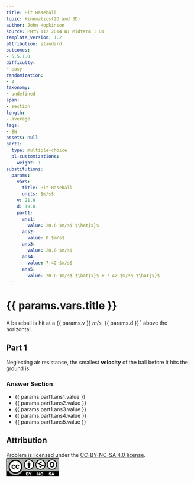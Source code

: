 ```yaml
---
title: Hit Baseball
topic: Kinematics(2D and 3D)
author: John Hopkinson
source: PHYS 112 2014 W1 Midterm 1 Q1
template_version: 1.2
attribution: standard
outcomes:
- 5.5.1.0
difficulty:
- easy
randomization:
- 2
taxonomy:
- undefined
span:
- section
length:
- average
tags:
- EW
assets: null
part1:
  type: multiple-choice
  pl-customizations:
    weight: 1
substitutions:
  params:
    vars:
      title: Hit Baseball
      units: $m/s$
    v: 21.9
    d: 19.8
    part1:
      ans1:
        value: 20.6 $m/s$ $\hat{x}$
      ans2:
        value: 0 $m/s$
      ans3:
        value: 20.6 $m/s$
      ans4:
        value: 7.42 $m/s$
      ans5:
        value: 20.6 $m/s$ $\hat{x}$ + 7.42 $m/s$ $\hat{y}$
---
```

# {{ params.vars.title }}
A baseball is hit at a {{ params.v }} $m/s$, {{ params.d }}$^\circ$ above the horizontal.

## Part 1

Neglecting air resistance, the smallest **velocity** of the ball before it hits the ground is:

### Answer Section

- {{ params.part1.ans1.value }}
- {{ params.part1.ans2.value }}
- {{ params.part1.ans3.value }}
- {{ params.part1.ans4.value }}
- {{ params.part1.ans5.value }}

## Attribution

Problem is licensed under the [CC-BY-NC-SA 4.0 license](https://creativecommons.org/licenses/by-nc-sa/4.0/).<br> ![The Creative Commons 4.0 license requiring attribution-BY, non-commercial-NC, and share-alike-SA license.](https://raw.githubusercontent.com/firasm/bits/master/by-nc-sa.png)